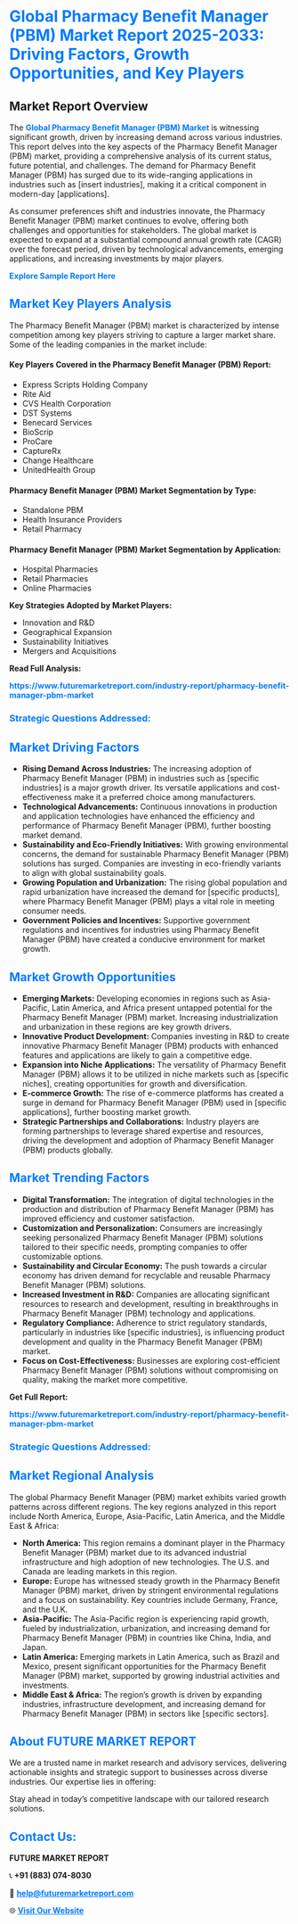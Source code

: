 <h1 style="color: #007BFF;">Global Pharmacy Benefit Manager (PBM) Market Report 2025-2033: Driving Factors, Growth Opportunities, and Key Players</h1>

<section id="overview">
<h2>Market Report Overview</h2>
<p>The <a href="https://www.futuremarketreport.com/industry-report/pharmacy-benefit-manager-pbm-market" style="color: #007BFF; text-decoration: none;"><strong>Global Pharmacy Benefit Manager (PBM) Market</strong></a> is witnessing significant growth, driven by increasing demand across various industries. This report delves into the key aspects of the Pharmacy Benefit Manager (PBM) market, providing a comprehensive analysis of its current status, future potential, and challenges. The demand for Pharmacy Benefit Manager (PBM) has surged due to its wide-ranging applications in industries such as [insert industries], making it a critical component in modern-day [applications].</p>
<p>As consumer preferences shift and industries innovate, the Pharmacy Benefit Manager (PBM) market continues to evolve, offering both challenges and opportunities for stakeholders. The global market is expected to expand at a substantial compound annual growth rate (CAGR) over the forecast period, driven by technological advancements, emerging applications, and increasing investments by major players.</p>
</section>

<section id="overview">
<p><a href="https://www.futuremarketreport.com/request-sample/reportId=62239" style="color: #007BFF; text-decoration: none;"><strong>Explore Sample Report Here</strong></a></p>
</section>

<section id="key-players">
<h2 style="color: #007BFF;">Market Key Players Analysis</h2>
<p>The Pharmacy Benefit Manager (PBM) market is characterized by intense competition among key players striving to capture a larger market share. Some of the leading companies in the market include:</p>
<h4>Key Players Covered in the Pharmacy Benefit Manager (PBM) Report:</h4>
<ul><li>Express Scripts Holding Company</li><li>Rite Aid</li><li>CVS Health Corporation</li><li>DST Systems</li><li>Benecard Services</li><li>BioScrip</li><li>ProCare</li><li>CaptureRx</li><li>Change Healthcare</li><li>UnitedHealth Group</li></ul>
<h4>Pharmacy Benefit Manager (PBM) Market Segmentation by Type:</h4>
<ul><li>Standalone PBM</li><li>Health Insurance Providers</li><li>Retail Pharmacy</li></ul>

<h4>Pharmacy Benefit Manager (PBM) Market Segmentation by Application:</h4>
<ul><li>Hospital Pharmacies</li><li>Retail Pharmacies</li><li>Online Pharmacies</li></ul>
<p><strong>Key Strategies Adopted by Market Players:</strong></p>
<ul>
<li>Innovation and R&D</li>
<li>Geographical Expansion</li>
<li>Sustainability Initiatives</li>
<li>Mergers and Acquisitions</li>
</ul>
</section>

<section>
<p><strong>Read Full Analysis: </strong></p><a href="https://www.futuremarketreport.com/industry-report/pharmacy-benefit-manager-pbm-market" style="color: #007BFF; text-decoration: none;"><strong>https://www.futuremarketreport.com/industry-report/pharmacy-benefit-manager-pbm-market</strong></a>
<h3 style="color: #007BFF;">Strategic Questions Addressed:</h3>
</section>

<section id="driving-factors">
<h2 style="color: #007BFF;">Market Driving Factors</h2>
<ul>
<li><strong>Rising Demand Across Industries:</strong> The increasing adoption of Pharmacy Benefit Manager (PBM) in industries such as [specific industries] is a major growth driver. Its versatile applications and cost-effectiveness make it a preferred choice among manufacturers.</li>
<li><strong>Technological Advancements:</strong> Continuous innovations in production and application technologies have enhanced the efficiency and performance of Pharmacy Benefit Manager (PBM), further boosting market demand.</li>
<li><strong>Sustainability and Eco-Friendly Initiatives:</strong> With growing environmental concerns, the demand for sustainable Pharmacy Benefit Manager (PBM) solutions has surged. Companies are investing in eco-friendly variants to align with global sustainability goals.</li>
<li><strong>Growing Population and Urbanization:</strong> The rising global population and rapid urbanization have increased the demand for [specific products], where Pharmacy Benefit Manager (PBM) plays a vital role in meeting consumer needs.</li>
<li><strong>Government Policies and Incentives:</strong> Supportive government regulations and incentives for industries using Pharmacy Benefit Manager (PBM) have created a conducive environment for market growth.</li>
</ul>
</section>

<section id="growth-opportunities">
<h2 style="color: #007BFF;">Market Growth Opportunities</h2>
<ul>
<li><strong>Emerging Markets:</strong> Developing economies in regions such as Asia-Pacific, Latin America, and Africa present untapped potential for the Pharmacy Benefit Manager (PBM) market. Increasing industrialization and urbanization in these regions are key growth drivers.</li>
<li><strong>Innovative Product Development:</strong> Companies investing in R&D to create innovative Pharmacy Benefit Manager (PBM) products with enhanced features and applications are likely to gain a competitive edge.</li>
<li><strong>Expansion into Niche Applications:</strong> The versatility of Pharmacy Benefit Manager (PBM) allows it to be utilized in niche markets such as [specific niches], creating opportunities for growth and diversification.</li>
<li><strong>E-commerce Growth:</strong> The rise of e-commerce platforms has created a surge in demand for Pharmacy Benefit Manager (PBM) used in [specific applications], further boosting market growth.</li>
<li><strong>Strategic Partnerships and Collaborations:</strong> Industry players are forming partnerships to leverage shared expertise and resources, driving the development and adoption of Pharmacy Benefit Manager (PBM) products globally.</li>
</ul>
</section>

<section id="trending-factors">
<h2 style="color: #007BFF;">Market Trending Factors</h2>
<ul>
<li><strong>Digital Transformation:</strong> The integration of digital technologies in the production and distribution of Pharmacy Benefit Manager (PBM) has improved efficiency and customer satisfaction.</li>
<li><strong>Customization and Personalization:</strong> Consumers are increasingly seeking personalized Pharmacy Benefit Manager (PBM) solutions tailored to their specific needs, prompting companies to offer customizable options.</li>
<li><strong>Sustainability and Circular Economy:</strong> The push towards a circular economy has driven demand for recyclable and reusable Pharmacy Benefit Manager (PBM) solutions.</li>
<li><strong>Increased Investment in R&D:</strong> Companies are allocating significant resources to research and development, resulting in breakthroughs in Pharmacy Benefit Manager (PBM) technology and applications.</li>
<li><strong>Regulatory Compliance:</strong> Adherence to strict regulatory standards, particularly in industries like [specific industries], is influencing product development and quality in the Pharmacy Benefit Manager (PBM) market.</li>
<li><strong>Focus on Cost-Effectiveness:</strong> Businesses are exploring cost-efficient Pharmacy Benefit Manager (PBM) solutions without compromising on quality, making the market more competitive.</li>
</ul>
</section>

<section>
<p><strong>Get Full Report: </strong></p><a href="https://www.futuremarketreport.com/industry-report/pharmacy-benefit-manager-pbm-market" style="color: #007BFF; text-decoration: none;"><strong>https://www.futuremarketreport.com/industry-report/pharmacy-benefit-manager-pbm-market</strong></a>
<h3 style="color: #007BFF;">Strategic Questions Addressed:</h3>
</section>


<section id="regional-analysis">
<h2 style="color: #007BFF;">Market Regional Analysis</h2>
<p>The global Pharmacy Benefit Manager (PBM) market exhibits varied growth patterns across different regions. The key regions analyzed in this report include North America, Europe, Asia-Pacific, Latin America, and the Middle East & Africa:</p>
<ul>
<li><strong>North America:</strong> This region remains a dominant player in the Pharmacy Benefit Manager (PBM) market due to its advanced industrial infrastructure and high adoption of new technologies. The U.S. and Canada are leading markets in this region.</li>
<li><strong>Europe:</strong> Europe has witnessed steady growth in the Pharmacy Benefit Manager (PBM) market, driven by stringent environmental regulations and a focus on sustainability. Key countries include Germany, France, and the U.K.</li>
<li><strong>Asia-Pacific:</strong> The Asia-Pacific region is experiencing rapid growth, fueled by industrialization, urbanization, and increasing demand for Pharmacy Benefit Manager (PBM) in countries like China, India, and Japan.</li>
<li><strong>Latin America:</strong> Emerging markets in Latin America, such as Brazil and Mexico, present significant opportunities for the Pharmacy Benefit Manager (PBM) market, supported by growing industrial activities and investments.</li>
<li><strong>Middle East & Africa:</strong> The region’s growth is driven by expanding industries, infrastructure development, and increasing demand for Pharmacy Benefit Manager (PBM) in sectors like [specific sectors].</li>
</ul>
</section>

<footer>
<h2 style="color: #007BFF;">About FUTURE MARKET REPORT</h2>
<p>We are a trusted name in market research and advisory services, delivering actionable insights and strategic support to businesses across diverse industries. Our expertise lies in offering:</p>

<p>Stay ahead in today’s competitive landscape with our tailored research solutions.</p>

<h2 style="color: #007BFF;">Contact Us:</h2>
<p><strong>FUTURE MARKET REPORT</strong></p>
<p>📞 <strong>+91 (883) 074-8030</strong></p>
<p>📧 <strong><a href="mailto:help@futuremarketreport.com" style="color: #007BFF;">help@futuremarketreport.com</a></strong></p>
<p>🌐 <strong><a href="https://www.futuremarketreport.com/" style="color: #007BFF;">Visit Our Website</a></strong></p>
</footer>